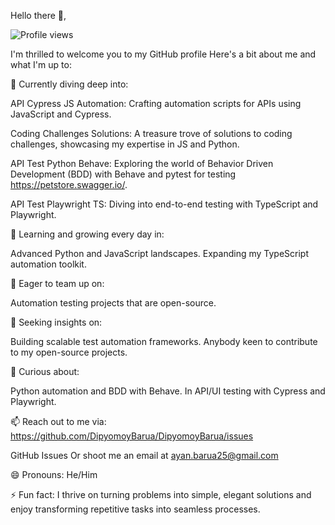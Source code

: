 Hello there 👋,

![Profile views](https://komarev.com/ghpvc/?username=DipyomoyBarua&label=Profile%20views&color=blue&style=flat-square)


I'm thrilled to welcome you to my GitHub profile Here's a bit about me and what I'm up to:

🔭 Currently diving deep into:

API Cypress JS Automation: Crafting automation scripts for APIs using JavaScript and Cypress.

Coding Challenges Solutions: A treasure trove of solutions to coding challenges, showcasing my expertise in JS and Python.

API Test Python Behave: Exploring the world of Behavior Driven Development (BDD) with Behave and pytest for testing https://petstore.swagger.io/.

API Test Playwright TS: Diving into end-to-end testing with TypeScript and Playwright.

🌱 Learning and growing every day in:

Advanced Python and JavaScript landscapes.
Expanding my TypeScript automation toolkit.

👯 Eager to team up on:

Automation testing projects that are open-source.

🤔 Seeking insights on:

Building scalable test automation frameworks.
Anybody keen to contribute to my open-source projects.

💬 Curious about:

Python automation and BDD with Behave.
In API/UI testing with Cypress and Playwright.


📫 Reach out to me via: https://github.com/DipyomoyBarua/DipyomoyBarua/issues

GitHub Issues
Or shoot me an email at ayan.barua25@gmail.com

😄 Pronouns: He/Him

⚡ Fun fact: I thrive on turning problems into simple, elegant solutions and enjoy transforming repetitive tasks into seamless processes.



